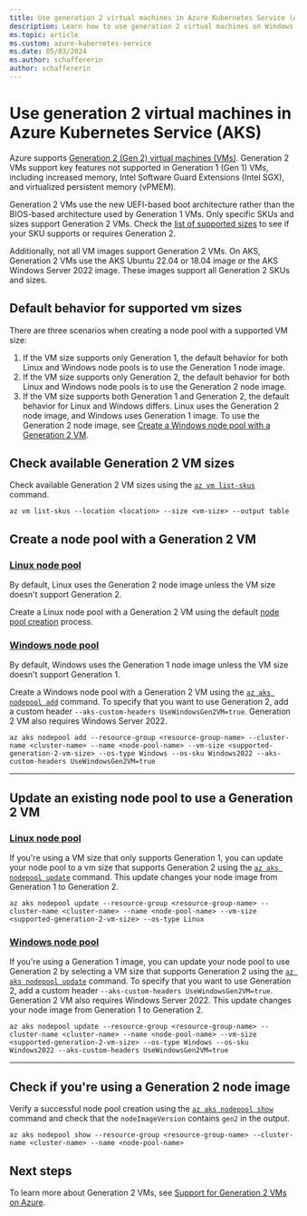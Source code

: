 ```yaml
---
title: Use generation 2 virtual machines in Azure Kubernetes Service (AKS)
description: Learn how to use generation 2 virtual machines on Windows and Linux node pools in Azure Kubernetes Service (AKS).
ms.topic: article
ms.custom: azure-kubernetes-service
ms.date: 05/03/2024
ms.author: schaffererin
author: schaffererin
---
```


# Use generation 2 virtual machines in Azure Kubernetes Service (AKS)

Azure supports [Generation 2 (Gen 2) virtual machines (VMs)](../virtual-machines/generation-2.md). Generation 2 VMs support key features not supported in Generation 1 (Gen 1) VMs, including increased memory, Intel Software Guard Extensions (Intel SGX), and virtualized persistent memory (vPMEM).

Generation 2 VMs use the new UEFI-based boot architecture rather than the BIOS-based architecture used by Generation 1 VMs. Only specific SKUs and sizes support Generation 2 VMs. Check the [list of supported sizes](../virtual-machines/generation-2.md#generation-2-vm-sizes) to see if your SKU supports or requires Generation 2.

Additionally, not all VM images support Generation 2 VMs. On AKS, Generation 2 VMs use the AKS Ubuntu 22.04 or 18.04 image or the AKS Windows Server 2022 image. These images support all Generation 2 SKUs and sizes.

## Default behavior for supported vm sizes

There are three scenarios when creating a node pool with a supported VM size:

1. If the VM size supports only Generation 1, the default behavior for both Linux and Windows node pools is to use the Generation 1 node image.
2. If the VM size supports only Generation 2, the default behavior for both Linux and Windows node pools is to use the Generation 2 node image.
3. If the VM size supports both Generation 1 and Generation 2, the default behavior for Linux and Windows differs. Linux uses the Generation 2 node image, and Windows uses Generation 1 image. To use the Generation 2 node image, see [Create a Windows node pool with a Generation 2 VM](#create-a-node-pool-with-a-generation-2-vm).

## Check available Generation 2 VM sizes

Check available Generation 2 VM sizes using the [`az vm list-skus`][az-vm-list-skus] command.

```azurecli-interactive
az vm list-skus --location <location> --size <vm-size> --output table
```

## Create a node pool with a Generation 2 VM

### [Linux node pool](#tab/linux-node-pool)

By default, Linux uses the Generation 2 node image unless the VM size doesn't support Generation 2.

Create a Linux node pool with a Generation 2 VM using the default [node pool creation][create-node-pools] process.

### [Windows node pool](#tab/windows-node-pool)

By default, Windows uses the Generation 1 node image unless the VM size doesn't support Generation 1.

Create a Windows node pool with a Generation 2 VM using the [`az aks nodepool add`][az-aks-nodepool-add] command. To specify that you want to use Generation 2, add a custom header `--aks-custom-headers UseWindowsGen2VM=true`. Generation 2 VM also requires Windows Server 2022.

```azurecli-interactive
az aks nodepool add --resource-group <resource-group-name> --cluster-name <cluster-name> --name <node-pool-name> --vm-size <supported-generation-2-vm-size> --os-type Windows --os-sku Windows2022 --aks-custom-headers UseWindowsGen2VM=true
```

---

## Update an existing node pool to use a Generation 2 VM

### [Linux node pool](#tab/linux-node-pool)

If you're using a VM size that only supports Generation 1, you can update your node pool to a vm size that supports Generation 2 using the [`az aks nodepool update`][az-aks-nodepool-update] command. This update changes your node image from Generation 1 to Generation 2.

```azurecli-interactive
az aks nodepool update --resource-group <resource-group-name> --cluster-name <cluster-name> --name <node-pool-name> --vm-size <supported-generation-2-vm-size> --os-type Linux
```

### [Windows node pool](#tab/windows-node-pool)

If you're using a Generation 1 image, you can update your node pool to use Generation 2 by selecting a VM size that supports Generation 2 using the [`az aks nodepool update`][az-aks-nodepool-update] command. To specify that you want to use Generation 2, add a custom header `--aks-custom-headers UseWindowsGen2VM=true`. Generation 2 VM also requires Windows Server 2022. This update changes your node image from Generation 1 to Generation 2.

```azurecli-interactive
az aks nodepool update --resource-group <resource-group-name> --cluster-name <cluster-name> --name <node-pool-name> --vm-size <supported-generation-2-vm-size> --os-type Windows --os-sku Windows2022 --aks-custom-headers UseWindowsGen2VM=true
```
---

## Check if you're using a Generation 2 node image

Verify a successful node pool creation using the [`az aks nodepool show`][az-aks-nodepool-show] command and check that the `nodeImageVersion` contains `gen2` in the output.

```azurecli-interactive
az aks nodepool show --resource-group <resource-group-name> --cluster-name <cluster-name> --name <node-pool-name>
```

## Next steps

To learn more about Generation 2 VMs, see [Support for Generation 2 VMs on Azure](../virtual-machines/generation-2.md).

<!-- LINKS -->
[az-aks-nodepool-add]: /cli/azure/aks/nodepool#az_aks_nodepool_add
[az-aks-nodepool-show]: /cli/azure/aks/nodepool#az_aks_nodepool_show
[az-aks-nodepool-update]: /cli/azure/aks/nodepool#az_aks_nodepool_update
[create-node-pools]: ./create-node-pools.md
[az-vm-list-skus]: /cli/azure/vm#az_vm_list_skus
